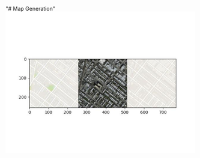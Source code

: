 "# Map Generation" 
![alt text](https://github.com/arsh73552/MapGeneration/blob/main/exampleOut.jpg)